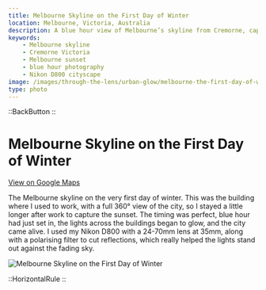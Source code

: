 ```yaml
---
title: Melbourne Skyline on the First Day of Winter
location: Melbourne, Victoria, Australia
description: A blue hour view of Melbourne’s skyline from Cremorne, captured on the first day of winter. City lights glowing against the sunset make this shot unforgettable.
keywords:
    - Melbourne skyline
    - Cremorne Victoria
    - Melbourne sunset
    - blue hour photography
    - Nikon D800 cityscape
image: /images/through-the-lens/urban-glow/melbourne-the-first-day-of-winter.jpg
type: photo
---
```


::BackButton
::

# Melbourne Skyline on the First Day of Winter

<a href="https://www.google.com/maps/search/?api=1&query=Cremorne+Victoria,+Australia" target="_blank" rel="noopener noreferrer">View on Google Maps</a>

The Melbourne skyline on the very first day of winter. This was the building where I used to work, with a full 360° view of the city, so I stayed a little longer after work to capture the sunset. The timing was perfect, blue hour had just set in, the lights across the buildings began to glow, and the city came alive. I used my Nikon D800 with a 24-70mm lens at 35mm, along with a polarising filter to cut reflections, which really helped the lights stand out against the fading sky.

![Melbourne Skyline on the First Day of Winter](/images/through-the-lens/urban-glow/melbourne-the-first-day-of-winter.jpg)

<div class="mb-8"></div>

::HorizontalRule
::
